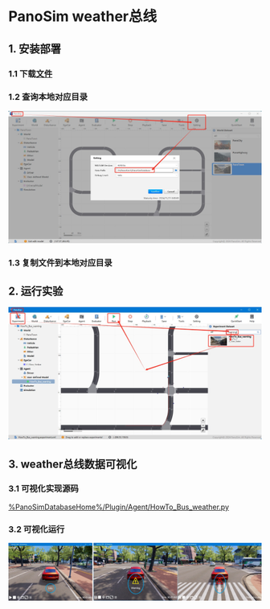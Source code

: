 # PanoSim weather总线

## 1. 安装部署

### 1.1 下载[文件](https://github.com/liyanlee/PanoSim_How_To/tree/main/Bus/weather/PanoSimDatabase)

### 1.2 查询本地对应目录
![image](../ego/docs/images/folder.jpg)

### 1.3 复制文件到本地对应目录

## 2. 运行实验
![image](docs/images/open.jpg)


## 3. weather总线数据可视化

### 3.1 可视化实现源码
[%PanoSimDatabaseHome%/Plugin/Agent/HowTo_Bus_weather.py](PanoSimDatabase/Plugin/Agent/HowTo_Bus_weather.py)

### 3.2 可视化运行
![image](docs/images/visualization.jpg)

